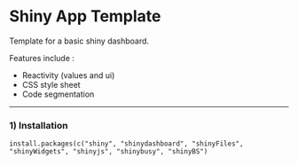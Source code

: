 # Shiny App Template

Template for a basic shiny dashboard.

Features include :
  - Reactivity (values and ui)
  - CSS style sheet
  - Code segmentation
  
  
***
  
  
### 1) Installation

```
install.packages(c("shiny", "shinydashboard", "shinyFiles", "shinyWidgets", "shinyjs", "shinybusy", "shinyBS")
```

